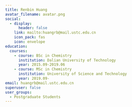 ```yaml
---
title: Renbin Huang
avatar_filename: avatar.png
social:
  - display:
      header: false
    link: mailto:huangrb@mail.ustc.edu.cn
    icon_pack: fas
    icon: envelope
education:
  courses:
    - course: BSc in Chemistry
      institution: Dalian University of Technology
      year: 2015.09-2019.06
    - course: MSc in Chemistry
      institution: University of Science and Technology
      year: 2019.09-
email: huangrb@mail.ustc.edu.cn
superuser: false
user_groups:
  - Postgraduate Students
---
```

